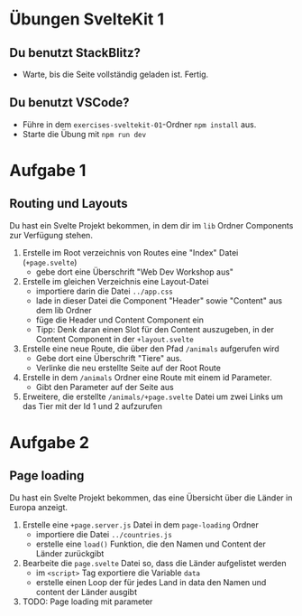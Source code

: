 # Übungen SvelteKit 1

## Du benutzt StackBlitz?

- Warte, bis die Seite vollständig geladen ist. Fertig.

## Du benutzt VSCode?

- Führe in dem `exercises-sveltekit-01`-Ordner `npm install` aus.
- Starte die Übung mit `npm run dev`

# Aufgabe 1

## Routing und Layouts
Du hast ein Svelte Projekt bekommen, in dem dir im `lib` Ordner Components zur Verfügung stehen.

1. Erstelle im Root verzeichnis von Routes eine "Index" Datei (`+page.svelte`)
    - gebe dort eine Überschrift "Web Dev Workshop aus"
2. Erstelle im gleichen Verzeichnis eine Layout-Datei
    - importiere darin die Datei `../app.css`
    - lade in dieser Datei die Component "Header" sowie "Content" aus dem lib Ordner
    - füge die Header und Content Component ein
    - Tipp: Denk daran einen Slot für den Content auszugeben, in der Content Component in der `+layout.svelte`
3. Erstelle eine neue Route, die über den Pfad `/animals` aufgerufen wird
    - Gebe dort eine Überschrift "Tiere" aus.
    - Verlinke die neu erstellte Seite auf der Root Route
4. Erstelle in dem `/animals` Ordner eine Route mit einem id Parameter.
    - Gibt den Parameter auf der Seite aus
5. Erweitere, die erstellte `/animals/+page.svelte` Datei um zwei Links um das Tier mit der Id 1 und 2 aufzurufen



# Aufgabe 2 

## Page loading

Du hast ein Svelte Projekt bekommen, das eine Übersicht über die Länder in Europa anzeigt.

1. Erstelle eine `+page.server.js` Datei in dem `page-loading` Ordner
    - importiere die Datei `../countries.js`
    - erstelle eine `load()` Funktion, die den Namen und Content der Länder zurückgibt
2. Bearbeite die `page.svelte` Datei so, dass die Länder aufgelistet werden
    - im `<script>` Tag exportiere die Variable `data`
    - erstelle einen Loop der für jedes Land in data den Namen und content der Länder ausgibt
3. TODO: Page loading mit parameter